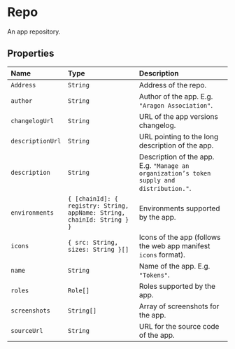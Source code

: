 # Repo

An app repository.

## Properties

| Name             | Type                                                                    | Description                                                                               |
| :--------------- | :---------------------------------------------------------------------- | :---------------------------------------------------------------------------------------- |
| `Address`        | `String`                                                                | Address of the repo.                                                                      |
| `author`         | `String`                                                                | Author of the app. E.g. `"Aragon Association"`.                                           |
| `changelogUrl`   | `String`                                                                | URL of the app versions changelog.                                                        |
| `descriptionUrl` | `String`                                                                | URL pointing to the long description of the app.                                          |
| `description`    | `String`                                                                | Description of the app. E.g. `"Manage an organization’s token supply and distribution."`. |
| `environments`   | `{ [chainId]: { registry: String, appName: String, chainId: String } }` | Environments supported by the app.                                                        |
| `icons`          | `{ src: String, sizes: String }[]`                                      | Icons of the app \(follows the web app manifest `icons` format\).                         |
| `name`           | `String`                                                                | Name of the app. E.g. `"Tokens"`.                                                         |
| `roles`          | `Role[]`                                                                | Roles supported by the app.                                                               |
| `screenshots`    | `String[]`                                                              | Array of screenshots for the app.                                                         |
| `sourceUrl`      | `String`                                                                | URL for the source code of the app.                                                       |
